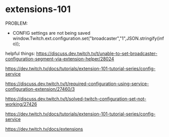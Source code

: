 # extensions-101

PROBLEM:
- CONFIG settings are not being saved
        window.Twitch.ext.configuration.set("broadcaster","1",JSON.stringify(info));

helpful things:
https://discuss.dev.twitch.tv/t/unable-to-set-broadcaster-configuration-segment-via-extension-helper/28024

https://dev.twitch.tv/docs/tutorials/extension-101-tutorial-series/config-service

https://discuss.dev.twitch.tv/t/required-configuration-using-service-configuration-extension/27460/3

https://discuss.dev.twitch.tv/t/solved-twitch-configuration-set-not-working/27426

https://dev.twitch.tv/docs/tutorials/extension-101-tutorial-series/config-service

https://dev.twitch.tv/docs/extensions

